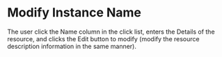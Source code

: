 ﻿# Modify Instance Name

The user click the Name column in the click list, enters the Details of the resource, and clicks the Edit button to modify (modify the resource description information in the same manner).

